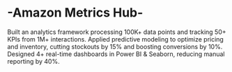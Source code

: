 # -Amazon Metrics Hub-
Built an analytics framework processing 100K+ data points and tracking 50+ KPIs from 1M+ interactions. 
Applied predictive modeling to optimize pricing and inventory, cutting stockouts by 15% and boosting conversions by 10%.
Designed 4+ real-time dashboards in Power BI &amp; Seaborn, reducing manual reporting by 40%.
